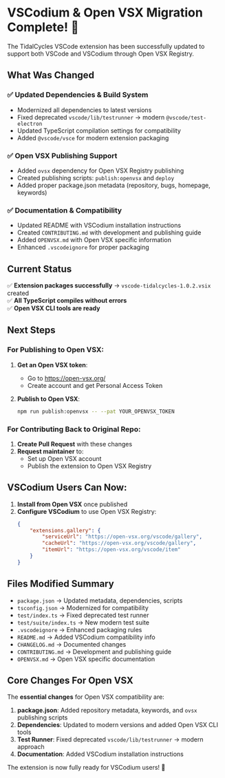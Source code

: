 # VSCodium & Open VSX Migration Complete! 🎉

The TidalCycles VSCode extension has been successfully updated to support both VSCode and VSCodium through Open VSX Registry.

## What Was Changed

### ✅ **Updated Dependencies & Build System**
- Modernized all dependencies to latest versions
- Fixed deprecated `vscode/lib/testrunner` → modern `@vscode/test-electron`
- Updated TypeScript compilation settings for compatibility
- Added `@vscode/vsce` for modern extension packaging

### ✅ **Open VSX Publishing Support**
- Added `ovsx` dependency for Open VSX Registry publishing
- Created publishing scripts: `publish:openvsx` and `deploy`
- Added proper package.json metadata (repository, bugs, homepage, keywords)

### ✅ **Documentation & Compatibility**
- Updated README with VSCodium installation instructions
- Created `CONTRIBUTING.md` with development and publishing guide
- Added `OPENVSX.md` with Open VSX specific information
- Enhanced `.vscodeignore` for proper packaging

## Current Status

✅ **Extension packages successfully** → `vscode-tidalcycles-1.0.2.vsix` created  
✅ **All TypeScript compiles without errors**  
✅ **Open VSX CLI tools are ready**  

## Next Steps

### For Publishing to Open VSX:

1. **Get an Open VSX token**:
   - Go to https://open-vsx.org/
   - Create account and get Personal Access Token

2. **Publish to Open VSX**:
   ```bash
   npm run publish:openvsx -- --pat YOUR_OPENVSX_TOKEN
   ```

### For Contributing Back to Original Repo:

1. **Create Pull Request** with these changes
2. **Request maintainer** to:
   - Set up Open VSX account
   - Publish the extension to Open VSX Registry

## VSCodium Users Can Now:

1. **Install from Open VSX** once published
2. **Configure VSCodium** to use Open VSX Registry:
   ```json
   {
       "extensions.gallery": {
           "serviceUrl": "https://open-vsx.org/vscode/gallery",
           "cacheUrl": "https://open-vsx.org/vscode/gallery",
           "itemUrl": "https://open-vsx.org/vscode/item"
       }
   }
   ```

## Files Modified Summary

- `package.json` → Updated metadata, dependencies, scripts
- `tsconfig.json` → Modernized for compatibility  
- `test/index.ts` → Fixed deprecated test runner
- `test/suite/index.ts` → New modern test suite
- `.vscodeignore` → Enhanced packaging rules
- `README.md` → Added VSCodium compatibility info
- `CHANGELOG.md` → Documented changes
- `CONTRIBUTING.md` → Development and publishing guide
- `OPENVSX.md` → Open VSX specific documentation

## Core Changes For Open VSX

The **essential changes** for Open VSX compatibility are:

1. **package.json**: Added repository metadata, keywords, and `ovsx` publishing scripts
2. **Dependencies**: Updated to modern versions and added Open VSX CLI tools
3. **Test Runner**: Fixed deprecated `vscode/lib/testrunner` → modern approach
4. **Documentation**: Added VSCodium installation instructions

The extension is now fully ready for VSCodium users! 🚀
